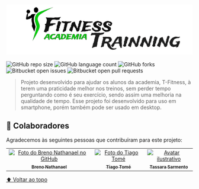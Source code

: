 <img src="src/images/LOGO.png" />

![GitHub repo size](https://img.shields.io/github/repo-size/nathanbrn/T-Fitness-Academia?style=for-the-badge)
![GitHub language count](https://img.shields.io/github/languages/count/nathanbrn/T-Fitness-Academia?style=for-the-badge)
![GitHub forks](https://img.shields.io/github/forks/nathanbrn/T-Fitness-Academia?style=for-the-badge)
![Bitbucket open issues](https://img.shields.io/bitbucket/issues/nathanbrn/T-Fitness-Academia?style=for-the-badge)
![Bitbucket open pull requests](https://img.shields.io/bitbucket/pr-raw/nathanbrn/T-Fitness-Academia?style=for-the-badge)


> Projeto desenvolvido para ajudar os alunos da academia, T-Fitness, à terem uma praticidade melhor nos treinos, sem perder tempo perguntando como é seu exercício, sendo assim uma melhoria na qualidade de tempo. Esse projeto foi desenvolvido para uso em smartphone, porém também pode ser usado em desktop.



## 🤝 Colaboradores

Agradecemos às seguintes pessoas que contribuíram para este projeto:

<table>
  <tr>
    <td align="center">
      <a href="https://github.com/nathanbrn" target="_blank">
        <img src="https://avatars.githubusercontent.com/u/110872280?v=4" width="100px;" alt="Foto do Breno Nathanael no GitHub"/><br>
        <sub>
          <b>Breno Nathanael</b>
        </sub>
      </a>
    </td>
    <td align="center">
      <a href="https://github.com/tiagoothome" target="_blank">
        <img src="https://avatars.githubusercontent.com/u/102389691?v=4" width="100px;" alt="Foto do Tiago Tomé"/><br>
        <sub>
          <b>Tiago Tomé</b>
        </sub>
      </a>
    </td>
    <td align="center">
      <a href="#" target="_blank">
        <img src="https://www.alura.com.br/artigos/assets/como-criar-um-readme-para-seu-perfil-github/imagem12.png" width="100px;" alt="Avatar ilustrativo"/><br>
        <sub>
          <b>Tassara Sarmento</b>
        </sub>
      </a>
    </td>
  </tr>
</table>


[⬆ Voltar ao topo](#T-Fitness_Academia)<br>
